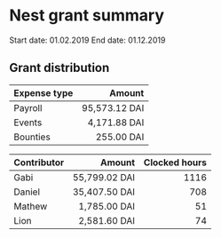 # Nest grant summary

Start date: 01.02.2019
End date: 01.12.2019

## Grant distribution

| Expense type |        Amount |
| ------------ | ------------: |
| Payroll      | 95,573.12 DAI |
| Events       |  4,171.88 DAI |
| Bounties     |    255.00 DAI |

| Contributor |        Amount | Clocked hours |
| ----------- | ------------: | ------------: |
| Gabi        | 55,799.02 DAI |          1116 |
| Daniel      | 35,407.50 DAI |           708 |
| Mathew      |  1,785.00 DAI |            51 |
| Lion        |  2,581.60 DAI |            74 |

